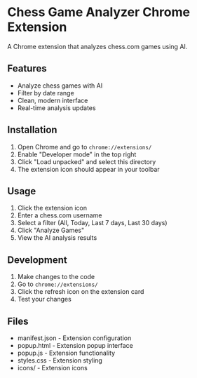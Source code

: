 # Chess Game Analyzer Chrome Extension

A Chrome extension that analyzes chess.com games using AI.

## Features
- Analyze chess games with AI
- Filter by date range
- Clean, modern interface
- Real-time analysis updates

## Installation

1. Open Chrome and go to `chrome://extensions/`
2. Enable "Developer mode" in the top right
3. Click "Load unpacked" and select this directory
4. The extension icon should appear in your toolbar

## Usage

1. Click the extension icon
2. Enter a chess.com username
3. Select a filter (All, Today, Last 7 days, Last 30 days)
4. Click "Analyze Games"
5. View the AI analysis results

## Development

1. Make changes to the code
2. Go to `chrome://extensions/`
3. Click the refresh icon on the extension card
4. Test your changes

## Files
- manifest.json - Extension configuration
- popup.html - Extension popup interface
- popup.js - Extension functionality
- styles.css - Extension styling
- icons/ - Extension icons 